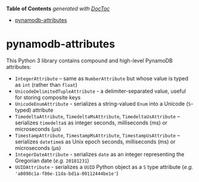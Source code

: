 <!-- START doctoc generated TOC please keep comment here to allow auto update -->
<!-- DON'T EDIT THIS SECTION, INSTEAD RE-RUN doctoc TO UPDATE -->
**Table of Contents**  *generated with [DocToc](https://github.com/thlorenz/doctoc)*

- [pynamodb-attributes](#pynamodb-attributes)

<!-- END doctoc generated TOC please keep comment here to allow auto update -->

# pynamodb-attributes

This Python 3 library contains compound and high-level PynamoDB attributes:

- `IntegerAttribute` – same as `NumberAttribute` but whose value is typed as `int` (rather than `float`)
- `UnicodeDelimitedTupleAttribute` - a delimiter-separated value, useful for storing composite keys
- `UnicodeEnumAttribute` - serializes a string-valued `Enum` into a Unicode (`S`-typed) attribute
- `TimedeltaAttribute`, `TimedeltaMsAttribute`, `TimedeltaUsAttribute` – serializes `timedelta`s as integer seconds, milliseconds (ms) or microseconds (µs)
- `TimestampAttribute`, `TimestampMsAttribute`, `TimestampUsAttribute` – serializes `datetime`s as Unix epoch seconds, milliseconds (ms) or microseconds (µs)
- `IntegerDateAttribute` - serializes `date` as an integer representing the Gregorian date (_e.g._ `20181231`)
- `UUIDAttribute` - serializes a `UUID` Python object as a `S` type attribute (_e.g._ `'a8098c1a-f86e-11da-bd1a-00112444be1e'`)
